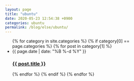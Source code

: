 ```yaml
---
layout: page
title: "ubuntu"
date: 2020-05-23 12:54:38 +0900
categories: ubuntu
permalink: /blog/else/ubuntu/
---
```


<ul class="post-list"> 
{% for category in site.categories %}
  {% if category[0] == page.categories %} 
    {% for post in category[1] %}
  <li><span class="post-meta">{{ page.date | date: "%B %-d %Y" }}</span>
    <h3>
      <a class="post-link" href="{{ site.baseurl }}{{ post.url }}">
        {{ post.title }}
      </a>
    </h3>
  </li>
    {% endfor %}
  {% endif %}
{% endfor %}
</ul>